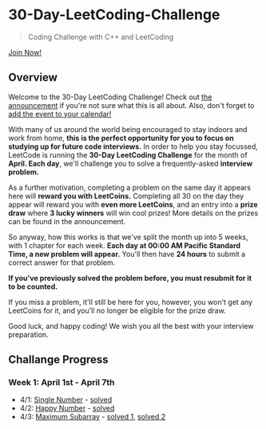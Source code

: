 # 30-Day-LeetCoding-Challenge

> Coding Challenge with C++ and LeetCoding

[Join Now!](https://leetcode.com/explore/featured/card/30-day-leetcoding-challenge/)

## Overview
Welcome to the 30-Day LeetCoding Challenge!
Check out [the announcement](https://leetcode.com/discuss/general-discussion/551411/30-Day-LeetCoding-Challenge) if you're not sure what this is all about. Also, don't forget to [add the event to your calendar!](https://calendar.google.com/calendar/r/eventedit?ctz=America/Los_Angeles&dates=20200401T000000/20200401T235959&text=30+Day+LeetCoding+Challenge&location&details=https://leetcode.com/explore/challenge/card/30-day-leetcoding-challenge/&recur=RRULE:FREQ%3DDAILY;UNTIL%3D20200430T235959Z&sf=true)

With many of us around the world being encouraged to stay indoors and work from home, **this is the perfect opportunity for you to focus on studying up for future code interviews.** In order to help you stay focussed, LeetCode is running the **30-Day LeetCoding Challenge** for the month of **April. Each day**, we'll challenge you to solve a frequently-asked **interview problem.**

As a further motivation, completing a problem on the same day it appears here will **reward you with LeetCoins.** Completing all 30 on the day they appear will reward you with **even more LeetCoins**, and an entry into a **prize draw** where **3 lucky winners** will win cool prizes! More details on the prizes can be found in the announcement.

So anyway, how this works is that we've split the month up into 5 weeks, with 1 chapter for each week. **Each day at 00:00 AM Pacific Standard Time, a new problem will appear.** You'll then have **24 hours** to submit a correct answer for that problem.

**If you've previously solved the problem before, you must resubmit for it to be counted.**

If you miss a problem, it'll still be here for you, however, you won't get any LeetCoins for it, and you'll no longer be eligible for the prize draw.

Good luck, and happy coding! We wish you all the best with your interview preparation.

## Challange Progress

### Week 1: April 1st - April 7th

* 4/1: [Single Number](https://leetcode.com/problems/single-number/) - [solved](https://github.com/bonomoon/30-Day-LeetCoding-Challenge/tree/master/Week1/1_Single-Number.cpp)
* 4/2: [Happy Number](https://leetcode.com/problems/happy-number/) - [solved](https://github.com/bonomoon/30-Day-LeetCoding-Challenge/tree/master/Week1/2_Happy-Number.cpp)
* 4/3: [Maximum Subarray](https://leetcode.com/problems/maximum-subarray/) - [solved 1](https://github.com/bonomoon/30-Day-LeetCoding-Challenge/tree/master/Week1/3-1_Maximum_Subarray.cpp), [solved 2](https://github.com/bonomoon/30-Day-LeetCoding-Challenge/tree/master/Week1/3-2_Maximum_Subarray.cpp)